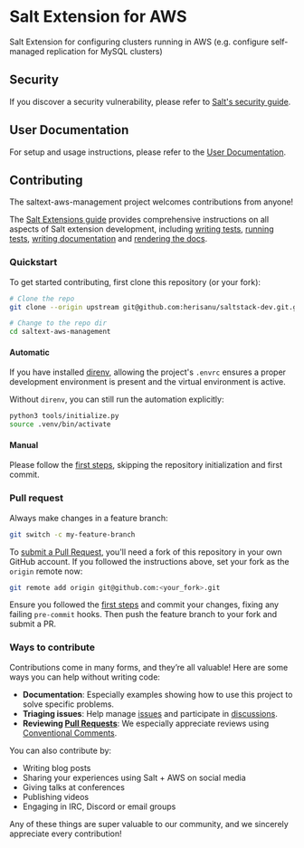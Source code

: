 # Salt Extension for AWS

Salt Extension for configuring clusters running in AWS (e.g. configure self-managed replication for MySQL clusters)

## Security

If you discover a security vulnerability, please refer
to [Salt's security guide][security].

## User Documentation

For setup and usage instructions, please refer to the
[User Documentation][docs].

## Contributing

The saltext-aws-management project welcomes contributions from anyone!

The [Salt Extensions guide][salt-extensions-guide] provides comprehensive instructions on all aspects
of Salt extension development, including [writing tests][writing-tests], [running tests][running-tests],
[writing documentation][writing-docs] and [rendering the docs][rendering-docs].

### Quickstart

To get started contributing, first clone this repository (or your fork):

```bash
# Clone the repo
git clone --origin upstream git@github.com:herisanu/saltstack-dev.git.git

# Change to the repo dir
cd saltext-aws-management
```

#### Automatic
If you have installed [direnv][direnv], allowing the project's `.envrc` ensures
a proper development environment is present and the virtual environment is active.

Without `direnv`, you can still run the automation explicitly:

```bash
python3 tools/initialize.py
source .venv/bin/activate
```

#### Manual
Please follow the [first steps][first-steps], skipping the repository initialization and first commit.

### Pull request

Always make changes in a feature branch:

```bash
git switch -c my-feature-branch
```

To [submit a Pull Request][submitting-pr], you'll need a fork of this repository in
your own GitHub account. If you followed the instructions above,
set your fork as the `origin` remote now:

```bash
git remote add origin git@github.com:<your_fork>.git
```

Ensure you followed the [first steps][first-steps] and commit your changes, fixing any
failing `pre-commit` hooks. Then push the feature branch to your fork and submit a PR.

### Ways to contribute

Contributions come in many forms, and they’re all valuable! Here are some ways you can help
without writing code:

* **Documentation**: Especially examples showing how to use this project
  to solve specific problems.
* **Triaging issues**: Help manage [issues][issues] and participate in [discussions][discussions].
* **Reviewing [Pull Requests][PRs]**: We especially appreciate reviews using [Conventional Comments][comments].

You can also contribute by:

* Writing blog posts
* Sharing your experiences using Salt + AWS
  on social media
* Giving talks at conferences
* Publishing videos
* Engaging in IRC, Discord or email groups

Any of these things are super valuable to our community, and we sincerely
appreciate every contribution!

[security]: https://github.com/saltstack/salt/blob/master/SECURITY.md
[salt-extensions-guide]: https://salt-extensions.github.io/salt-extension-copier/
[writing-tests]: https://salt-extensions.github.io/salt-extension-copier/topics/testing/writing.html
[running-tests]: https://salt-extensions.github.io/salt-extension-copier/topics/testing/running.html
[writing-docs]: https://salt-extensions.github.io/salt-extension-copier/topics/documenting/writing.html
[rendering-docs]: https://salt-extensions.github.io/salt-extension-copier/topics/documenting/building.html
[first-steps]: https://salt-extensions.github.io/salt-extension-copier/topics/creation.html#initialize-the-python-virtual-environment
[submitting-pr]: https://docs.github.com/en/pull-requests/collaborating-with-pull-requests/proposing-changes-to-your-work-with-pull-requests/creating-a-pull-request-from-a-fork
[direnv]: https://direnv.net
[issues]: https://github.com/herisanu/saltstack-dev/issues
[PRs]: https://github.com/herisanu/saltstack-dev.git/pulls
[discussions]: https://github.com/herisanu/saltstack-dev.git/discussions
[comments]: https://conventionalcomments.org/
[docs]: https://herisanu.github.io/saltstack-dev.git/
